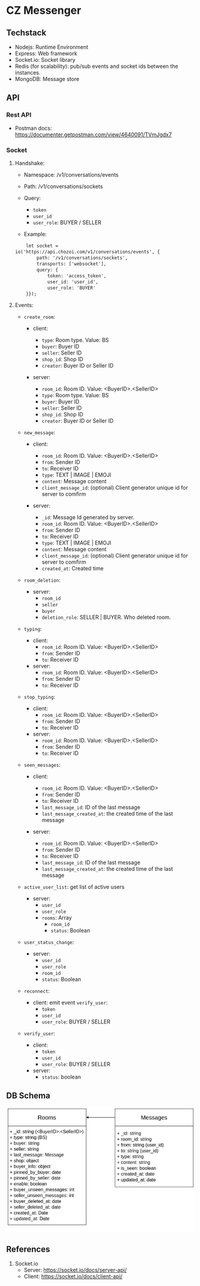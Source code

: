 # CZ Messenger

## Techstack
- Nodejs: Runtime Environment
- Express: Web framework
- Socket.io: Socket library
- Redis (for scalability): pub/sub events and socket ids between the instances.
- MongoDB: Message store


## API
### Rest API
- Postman docs: https://documenter.getpostman.com/view/4640091/TVmJgdx7

### Socket
1. Handshake:
    - Namespace: /v1/conversations/events
    - Path: /v1/conversations/sockets
    - Query:
        - ```token```
        - ```user_id```
        - ```user_role```: BUYER / SELLER

    - Example:
    ```
        let socket = io('https://api.chozoi.com/v1/conversations/events', {
            path: '/v1/conversations/sockets',
            transports: ['websocket'],
            query: {
                token: 'access_token',
                user_id: 'user_id',
                user_role: 'BUYER'
        }});
    ```

2. Events:

     - ```create_room```:
          - client:
               - ```type```: Room type. Value: BS
               - ```buyer```: Buyer ID
               - ```seller```: Seller ID
               - ```shop_id```: Shop ID
               -  ```creator```: Buyer ID or Seller ID

          - server:
               - ```room_id```: Room ID. Value: \<BuyerID\>.\<SellerID\>
               - ```type```: Room type. Value: BS
               - ```buyer```: Buyer ID
               - ```seller```: Seller ID
               - ```shop_id```: Shop ID
               -  ```creator```: Buyer ID or Seller ID

     - ```new_message```:
          - client:
               - ```room_id```: Room ID. Value: \<BuyerID\>.\<SellerID\>
               - ```from```: Sender ID
               - ```to```: Receiver ID
               - ```type```: TEXT | IMAGE | EMOJI
               -  ```content```: Message content
               -  ```client_message_id```: (optional) Client generator unique id for server to comfirm

          - server:
               - ```_id```: Message Id generated by server.
               - ```room_id```: Room ID. Value: \<BuyerID\>.\<SellerID\>
               - ```from```: Sender ID
               - ```to```: Receiver ID
               - ```type```: TEXT | IMAGE | EMOJI
               -  ```content```: Message content
               -  ```client_message_id```: (optional) Client generator unique id for server to comfirm
               - ```created_at```: Created time
    
    - ```room_deletion```:
        - server: 
            - ```room_id```
            - ```seller```
            - ```buyer```
            - ```deletion_role```: SELLER | BUYER. Who deleted room.

     - ```typing```:
          - client:
               - ```room_id```: Room ID. Value: \<BuyerID\>.\<SellerID\>
               - ```from```: Sender ID
               - ```to```: Receiver ID
          - server:
               - ```room_id```: Room ID. Value: \<BuyerID\>.\<SellerID\>
               - ```from```: Sender ID
               - ```to```: Receiver ID

     - ```stop_typing```:
          - client:
               - ```room_id```: Room ID. Value: \<BuyerID\>.\<SellerID\>
               - ```from```: Sender ID
               - ```to```: Receiver ID
          - server:
               - ```room_id```: Room ID. Value: \<BuyerID\>.\<SellerID\>
               - ```from```: Sender ID
               - ```to```: Receiver ID

     - ```seen_messages```:
          - client:
               - ```room_id```: Room ID. Value: \<BuyerID\>.\<SellerID\>
               - ```from```: Sender ID
               - ```to```: Receiver ID
               - ```last_message_id```: ID of the last message
               - ```last_message_created_at```: the created time of the last message

          - server:
               - ```room_id```: Room ID. Value: \<BuyerID\>.\<SellerID\>
               - ```from```: Sender ID
               - ```to```: Receiver ID
               - ```last_message_id```: ID of the last message
               - ```last_message_created_at```: the created time of the last message

     - ```active_user_list```: get list of active users
          - server:
               - ```user_id```
               - ```user_role```
               - ```rooms```: Array
                    - ```room_id```
                    - ```status```: Boolean
     
     - ```user_status_change```:
          - server:
               - ```user_id```
               - ```user_role```
               - ```room_id```
               - ```status```: Boolean


     - ```reconnect```:
          - client: emit event ```verify_user```:
               - ```token```
               - ```user_id```
               - ```user_role```: BUYER / SELLER

     - ```verify_user```:
          - client:
               - ```token```
               - ```user_id```
               - ```user_role```: BUYER / SELLER
          - server:
               - ```status```: boolean

## DB Schema
![](ref/img/cz-chat-schema.png)


## References
1. Socket.io
     - Server: https://socket.io/docs/server-api/
     - Client: https://socket.io/docs/client-api/